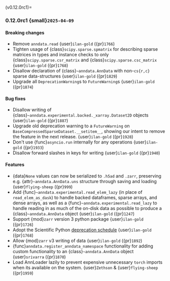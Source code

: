 (v0.12.0rc1)=
### 0.12.0rc1 {small}`2025-04-09`

#### Breaking changes

- Remove `anndata.read` {user}`ilan-gold` ({pr}`1766`)
- Tighten usage of {class}`scipy.sparse.spmatrix` for describing sparse matrices in types and instance checks to only {class}`scipy.sparse.csr_matrix` and {class}`scipy.sparse.csc_matrix` {user}`ilan-gold` ({pr}`1768`)
- Disallow declaration of {class}`~anndata.AnnData` with non-`cs{r,c}` sparse data-structures {user}`ilan-gold` ({pr}`1829`)
- Upgrade all `DeprecationWarning`s to `FutureWarning`s {user}`ilan-gold` ({pr}`1874`)

#### Bug fixes

- Disallow writing of {class}`~anndata.experimental.backed._xarray.Dataset2D` objects {user}`ilan-gold` ({pr}`1887`)
- Upgrade old deprecation warning to a `FutureWarning` on `BaseCompressedSparseDataset.__setitem__`, showing our intent to remove the feature in the next release.  {user}`ilan-gold` ({pr}`1928`)
- Don't use {func}`asyncio.run` internally for any operations {user}`ilan-gold` ({pr}`1933`)
- Disallow forward slashes in keys for writing {user}`ilan-gold` ({pr}`1940`)

#### Features

- {data}`None` values can now be serialized to `.h5ad` and `.zarr`,
  preserving e.g. {attr}`~anndata.AnnData.uns` structure through saving and loading {user}`flying-sheep` ({pr}`999`)
- Add {func}`~anndata.experimental.read_elem_lazy` (in place of `read_elem_as_dask`) to handle backed dataframes, sparse arrays, and dense arrays, as well as a {func}`~anndata.experimental.read_lazy` to handle reading in as much of the on-disk data as possible to produce a {class}`~anndata.AnnData` object {user}`ilan-gold` ({pr}`1247`)
- Support {mod}`zarr` version 3 python package {user}`ilan-gold` ({pr}`1726`)
- Adopt the Scientific Python [deprecation schedule](https://scientific-python.org/specs/spec-0000/) {user}`ilan-gold` ({pr}`1768`)
- Allow {mod}`zarr` v3 writing of data {user}`ilan-gold` ({pr}`1892`)
- {func}`anndata.register_anndata_namespace` functionality for adding custom functionality to an {class}`~anndata.AnnData` object {user}`srivarra` ({pr}`1870`)
- Load AnnLoader lazily to prevent expensive unnecessary `torch` imports when its available on the system. {user}`Zethson` & {user}`flying-sheep` ({pr}`1959`)
